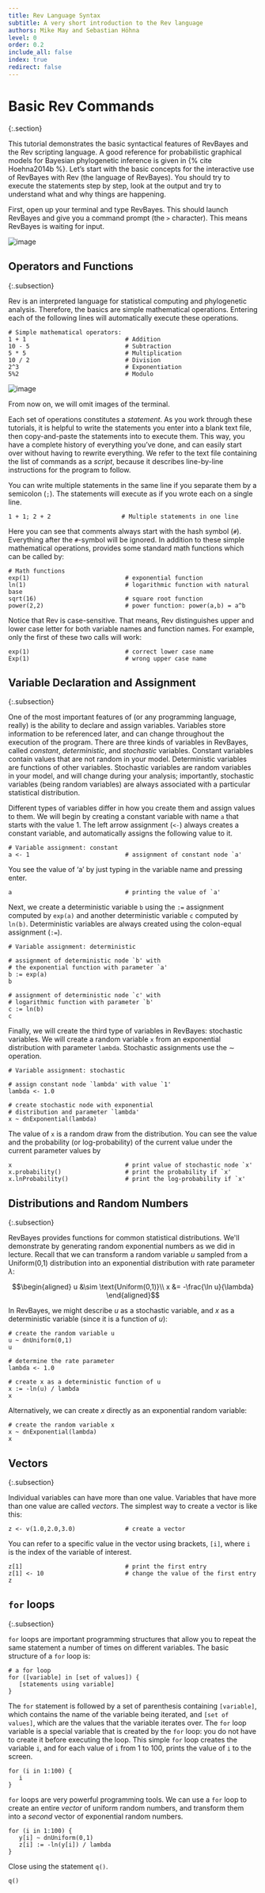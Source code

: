 ```yaml
---
title: Rev Language Syntax
subtitle: A very short introduction to the Rev language
authors: Mike May and Sebastian Höhna
level: 0
order: 0.2
include_all: false
index: true
redirect: false
---
```


Basic Rev Commands
==============
{:.section}

This tutorial demonstrates the basic syntactical features of RevBayes
and the Rev scripting language. A good reference for probabilistic graphical models for
Bayesian phylogenetic inference is given in {% cite Hoehna2014b %}. Let’s start with the basic concepts
for the interactive use of RevBayes with Rev (the language of
RevBayes). You should try to execute the statements step by step, look
at the output and try to understand what and why things are happening.

First, open up your terminal and type RevBayes. This should launch RevBayes and give you
a command prompt (the `>` character). This means RevBayes is waiting for input.

![image](figures/terminal.png)

Operators and Functions
-----------------------
{:.subsection}

Rev is an interpreted language for statistical computing and phylogenetic
analysis. Therefore, the basics are simple mathematical operations.
Entering each of the following lines will automatically execute these
operations.
```
# Simple mathematical operators:
1 + 1                            # Addition
10 - 5                           # Subtraction
5 * 5                            # Multiplication
10 / 2                           # Division
2^3                              # Exponentiation
5%2                              # Modulo
```
![image](figures/revbayes_operations.png)

From now on, we will omit images of the terminal.

Each set of operations constitutes a *statement*. As you work through
these tutorials, it is helpful to write the statements you enter into a
blank text file, then copy-and-paste the statements into to execute
them. This way, you have a complete history of everything you’ve done,
and can easily start over without having to rewrite everything. We refer
to the text file containing the list of commands as a *script*, because
it describes line-by-line instructions for the program to follow.

You can write multiple statements in the same line if you separate them
by a semicolon (`;`). The statements will execute as if you wrote each
on a single line.
```
1 + 1; 2 + 2                    # Multiple statements in one line
```
Here you can see that comments always start with the hash symbol (`#`).
Everything after the `#`-symbol will be ignored. In addition to these
simple mathematical operations, provides some standard math functions
which can be called by:
```
# Math functions
exp(1)                           # exponential function
ln(1)                            # logarithmic function with natural base
sqrt(16)                         # square root function 
power(2,2)                       # power function: power(a,b) = a^b
```
Notice that Rev is case-sensitive. That means, Rev distinguishes upper and lower
case letter for both variable names and function names. For example,
only the first of these two calls will work:
```
exp(1)                           # correct lower case name
Exp(1)                           # wrong upper case name
```

Variable Declaration and Assignment
-----------------------------------
{:.subsection}

One of the most important features of (or any programming language,
really) is the ability to declare and assign variables. Variables store
information to be referenced later, and can change throughout the
execution of the program. There are three kinds of variables in RevBayes, called
*constant*, *deterministic*, and *stochastic* variables. Constant
variables contain values that are not random in your model.
Deterministic variables are functions of other variables. Stochastic
variables are random variables in your model, and will change during
your analysis; importantly, stochastic variables (being random
variables) are always associated with a particular statistical
distribution.

Different types of variables differ in how you create them and assign
values to them. We will begin by creating a constant variable with name
`a` that starts with the value 1. The left arrow assignment (`<-`)
always creates a constant variable, and automatically assigns the
following value to it.
```
# Variable assignment: constant
a <- 1                           # assignment of constant node `a'
```
You see the value of ‘a’ by just typing in the variable name and
pressing enter.
```
a                                # printing the value of `a'
```
Next, we create a deterministic variable `b` using the `:=` assignment
computed by `exp(a)` and another deterministic variable `c` computed by
`ln(b)`. Deterministic variables are always created using the
colon-equal assignment (`:=`).
```
# Variable assignment: deterministic

# assignment of deterministic node `b' with
# the exponential function with parameter `a'
b := exp(a)  
b

# assignment of deterministic node `c' with
# logarithmic function with parameter `b'
c := ln(b)              
c 
```
Finally, we will create the third type of variables in RevBayes: stochastic
variables. We will create a random variable `x` from an exponential
distribution with parameter `lambda`. Stochastic assignments use the
$\sim$ operation.
```
# Variable assignment: stochastic

# assign constant node `lambda' with value `1'
lambda <- 1.0

# create stochastic node with exponential 
# distribution and parameter `lambda'
x ~ dnExponential(lambda)
```
The value of `x` is a random draw from the distribution. You can see the
value and the probability (or log-probability) of the current value
under the current parameter values by
```
x                                # print value of stochastic node `x'
x.probability()                  # print the probability if `x'
x.lnProbability()                # print the log-probability if `x'
```


Distributions and Random Numbers
--------------------------------
{:.subsection}

RevBayes provides functions for common statistical distributions. We'll
demonstrate by generating random exponential numbers as we did in
lecture. Recall that we can transform a random variable $u$ sampled from
a Uniform(0,1) distribution into an exponential distribution with rate
parameter $\lambda$:

$$\begin{aligned}
    u &\sim \text{Uniform(0,1)}\\
    x &= -\frac{\ln u}{\lambda} 
\end{aligned}$$

In RevBayes, we might describe
$u$ as a stochastic variable, and $x$ as a deterministic variable (since
it is a function of $u$):
```
# create the random variable u
u ~ dnUniform(0,1)
u

# determine the rate parameter
lambda <- 1.0

# create x as a deterministic function of u
x := -ln(u) / lambda
x
```
Alternatively, we can create $x$ directly as an exponential random
variable:
```
# create the random variable x
x ~ dnExponential(lambda)
x
```


Vectors
-------
{:.subsection}

Individual variables can have more than one value. Variables that have
more than one value are called *vectors*. The simplest way to create a
vector is like this:
```
z <- v(1.0,2.0,3.0)              # create a vector
```
You can refer to a specific value in the vector using brackets, `[i]`,
where `i` is the index of the variable of interest.
```
z[1]                             # print the first entry
z[1] <- 10                       # change the value of the first entry
z
```


`for` loops
-----------
{:.subsection}

`for` loops are important programming structures that allow you to
repeat the same statement a number of times on different variables. The
basic structure of a `for` loop is:
```
# a for loop
for ([variable] in [set of values]) {
   [statements using variable]
}
```
The `for` statement is followed by a set of parenthesis containing
`[variable]`, which contains the name of the variable being iterated,
and `[set of values]`, which are the values that the variable iterates
over. The `for` loop variable is a special variable that is created by
the `for` loop: you do not have to create it before executing the loop.
This simple `for` loop creates the variable `i`, and for each value of
`i` from 1 to 100, prints the value of `i` to the screen.
```
for (i in 1:100) {
   i
}
```
`for` loops are very powerful programming tools. We can use a `for` loop
to create an entire *vector* of uniform random numbers, and transform
them into a *second* vector of exponential random numbers.
```
for (i in 1:100) {
   y[i] ~ dnUniform(0,1)
   z[i] := -ln(y[i]) / lambda 
}
```
Close using the statement `q()`.
```
q()
```